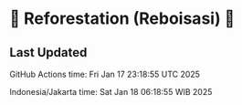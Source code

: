 
# 🌳 Reforestation (Reboisasi) 🌲

## Last Updated

GitHub Actions time: Fri Jan 17 23:18:55 UTC 2025

Indonesia/Jakarta time: Sat Jan 18 06:18:55 WIB 2025
